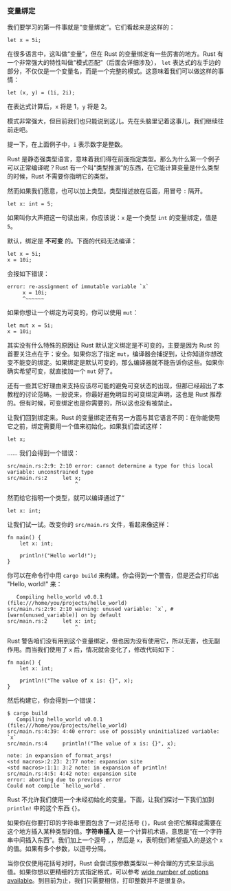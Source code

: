 ### 变量绑定

我们要学习的第一件事就是“变量绑定”。它们看起来是这样的：

```{rust}
let x = 5i;
```

在很多语言中，这叫做“变量”，但在 Rust 的变量绑定有一些厉害的地方。Rust 有一个非常强大的特性叫做“模式匹配”（后面会详细涉及）， `let` 表达式的左手边的部分，不仅仅是一个变量名，而是一个完整的模式。这意味着我们可以做这样的事情：

```{rust}
let (x, y) = (1i, 2i);
```
在表达式计算后，`x` 将是 1，`y` 将是 2。

模式非常强大，但目前我们也只能说到这儿。先在头脑里记着这事儿，我们继续往前走吧。

提一下，在上面例子中，`i` 表示数字是整数。

Rust 是静态强类型语言，意味着我们得在前面指定类型。那么为什么第一个例子可以正常编译呢？Rust 有一个叫“类型推演”的东西，在它能计算变量是什么类型的时候，Rust 不需要你指明它的类型。

然而如果我们愿意，也可以加上类型。类型描述放在后面，用冒号 `:` 隔开。

```{rust}
let x: int = 5;
```

如果叫你大声把这一句读出来，你应该说：`x` 是一个类型 `int` 的变量绑定，值是 `5`。

默认，绑定是 **不可变** 的。下面的代码无法编译： 

```{ignore}
let x = 5i;
x = 10i;
```

会报如下错误：

```{ignore,notrust}
error: re-assignment of immutable variable `x`
     x = 10i;
     ^~~~~~~
```

如果你想让一个绑定为可变的，你可以使用 `mut`：

```{rust}
let mut x = 5i;
x = 10i;
```

其实没有什么特殊的原因让 Rust 默认定义绑定是不可变的，主要是因为 Rust 的首要关注点在于：安全。如果你忘了指定 `mut`，编译器会捕捉到，让你知道你想改变不能变的绑定。如果绑定是默认可变的，那么编译器就不能告诉你这些。如果你确实希望可变，就直接加一个 `mut` 好了。

还有一些其它好理由来支持应该尽可能的避免可变状态的出现，但那已经超出了本教程的讨论范畴。一般说来，你最好避免明显的可变绑定声明，这也是 Rust 推荐的。但有时候，可变绑定也是你需要的，所以这也没有被禁止。

让我们回到绑定来。Rust 的变量绑定还有另一方面与其它语言不同：在你能使用它之前，绑定需要用一个值来初始化。如果我们尝试这样：

```{ignore}
let x;
```

...... 我们会得到一个错误：

```{ignore}
src/main.rs:2:9: 2:10 error: cannot determine a type for this local variable: unconstrained type
src/main.rs:2     let x;
                      ^
```

然而给它指明一个类型，就可以编译通过了“

```{ignore}
let x: int;
```

让我们试一试。改变你的 `src/main.rs` 文件，看起来像这样：

```{rust}
fn main() {
    let x: int;

    println!("Hello world!");
}
```

你可以在命令行中用 `cargo build` 来构建。你会得到一个警告，但是还会打印出 "Hello, world!" 来：

```{ignore,notrust}
   Compiling hello_world v0.0.1 (file:///home/you/projects/hello_world)
src/main.rs:2:9: 2:10 warning: unused variable: `x`, #[warn(unused_variable)] on by default
src/main.rs:2     let x: int;
                      ^
```

Rust 警告咱们没有用到这个变量绑定，但也因为没有使用它，所以无害，也无副作用。而当我们使用了 `x` 后，情况就会变化了，修改代码如下：

```{rust,ignore}
fn main() {
    let x: int;

    println!("The value of x is: {}", x);
}
```

然后构建它，你会得到一个错误：

```{bash}
$ cargo build
   Compiling hello_world v0.0.1 (file:///home/you/projects/hello_world)
src/main.rs:4:39: 4:40 error: use of possibly uninitialized variable: `x`
src/main.rs:4     println!("The value of x is: {}", x);
                                                    ^
note: in expansion of format_args!
<std macros>:2:23: 2:77 note: expansion site
<std macros>:1:1: 3:2 note: in expansion of println!
src/main.rs:4:5: 4:42 note: expansion site
error: aborting due to previous error
Could not compile `hello_world`.
```

Rust 不允许我们使用一个未经初始化的变量。下面，让我们探讨一下我们加到 `println!` 中的这个东西 `{}`。

如果你在你要打印的字符串里面包含了一对花括号 `{}`，Rust 会把它解释成需要在这个地方插入某种类型的值。**字符串插入** 是一个计算机术语，意思是“在一个字符串中间插入东西”。我们加上一个逗号 `,`，然后是 `x`，表明我们希望插入的是这个 `x` 的值。如果有多个参数，以逗号分隔。

当你仅仅使用花括号对时，Rust 会尝试按参数类型以一种合理的方式来显示出值。如果你想以更精细的方式指定格式，可以参考 [wide number of options
available](std/fmt/index.html)。到目前为止，我们只需要相信，打印整数并不是很复杂。


